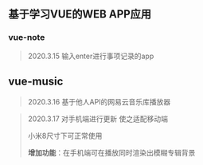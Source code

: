 ##  基于学习VUE的WEB APP应用

### vue-note

> 2020.3.15 输入enter进行事项记录的app

## vue-music

> 2020.3.16 基于他人API的网易云音乐库播放器  

> 2020.3.17 对手机端进行更新 使之适配移动端
>
> 小米8尺寸下可正常使用
>
> **增加功能**：在手机端可在播放同时渲染出模糊专辑背景